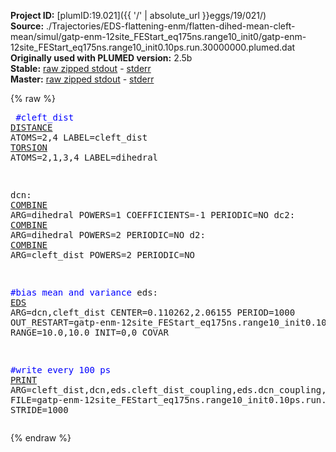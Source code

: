 **Project ID:** [plumID:19.021]({{ '/' | absolute_url }}eggs/19/021/)  
**Source:** ./Trajectories/EDS-flattening-enm/flatten-dihed-mean-cleft-mean/simul/gatp-enm-12site_FEStart_eq175ns.range10_init0/gatp-enm-12site_FEStart_eq175ns.range10_init0.10ps.run.30000000.plumed.dat  
**Originally used with PLUMED version:** 2.5b  
**Stable:** [raw zipped stdout](gatp-enm-12site_FEStart_eq175ns.range10_init0.10ps.run.30000000.plumed.dat.plumed.stdout.txt.zip) - [stderr](gatp-enm-12site_FEStart_eq175ns.range10_init0.10ps.run.30000000.plumed.dat.plumed.stderr)  
**Master:** [raw zipped stdout](gatp-enm-12site_FEStart_eq175ns.range10_init0.10ps.run.30000000.plumed.dat.plumed_master.stdout.txt.zip) - [stderr](gatp-enm-12site_FEStart_eq175ns.range10_init0.10ps.run.30000000.plumed.dat.plumed_master.stderr)  

{% raw %}<pre>
<span style="color:blue">#cleft_dist</span>
<a href="https://plumed.github.io/doc-master/user-doc/html/_d_i_s_t_a_n_c_e.html">DISTANCE</a> ATOMS=2,4 LABEL=cleft_dist
<a href="https://plumed.github.io/doc-master/user-doc/html/_t_o_r_s_i_o_n.html">TORSION</a> ATOMS=2,1,3,4 LABEL=dihedral

dcn: <a href="https://plumed.github.io/doc-master/user-doc/html/_c_o_m_b_i_n_e.html">COMBINE</a> ARG=dihedral POWERS=1 COEFFICIENTS=-1 PERIODIC=NO
dc2: <a href="https://plumed.github.io/doc-master/user-doc/html/_c_o_m_b_i_n_e.html">COMBINE</a> ARG=dihedral POWERS=2 PERIODIC=NO
d2: <a href="https://plumed.github.io/doc-master/user-doc/html/_c_o_m_b_i_n_e.html">COMBINE</a> ARG=cleft_dist POWERS=2 PERIODIC=NO

<span style="color:blue">#bias mean and variance</span>
eds: <a href="https://plumed.github.io/doc-master/user-doc/html/_e_d_s.html">EDS</a> ARG=dcn,cleft_dist CENTER=0.110262,2.06155 PERIOD=1000 OUT_RESTART=gatp-enm-12site_FEStart_eq175ns.range10_init0.10ps.run.30000000.restart.dat  RANGE=10.0,10.0 INIT=0,0 COVAR

<span style="color:blue">#write every 100 ps</span>
<a href="https://plumed.github.io/doc-master/user-doc/html/_p_r_i_n_t.html">PRINT</a> ARG=cleft_dist,dcn,eds.cleft_dist_coupling,eds.dcn_coupling,eds.bias,eds.force2 FILE=gatp-enm-12site_FEStart_eq175ns.range10_init0.10ps.run.30000000.colvars.dat STRIDE=1000
</pre>{% endraw %}
